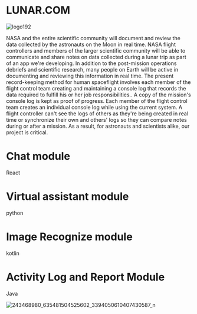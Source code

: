 # LUNAR.COM
![logo192](https://user-images.githubusercontent.com/27472173/135764417-8534a369-7afa-49ab-aa09-bc6906d65e18.png)

<P>NASA and the entire scientific community will document and review the data collected by the astronauts on the Moon in real time. NASA flight controllers and members of the larger scientific community will be able to communicate and share notes on data collected during a lunar trip as part of an app we're developing. In addition to the post-mission operations debriefs and scientific research, many people on Earth will be active in documenting and reviewing this information in real time. The present record-keeping method for human spaceflight involves each member of the flight control team creating and maintaining a console log that records the data required to fulfill his or her job responsibilities.. A copy of the mission's console log is kept as proof of progress. Each member of the flight control team creates an individual console log while using the current system. A flight controller can't see the logs of others as they're being created in real time or synchronize their own and others' logs so they can compare notes during or after a mission. As a result, for astronauts and scientists alike, our project is critical.</P>
<H1> Chat module </H1> 
React
<H1> Virtual assistant module </H1> 
python
<H1> Image Recognize module </H1> 
kotlin
<H1> Activity Log and Report Module </H1> 
Java

![243468980_635481504525602_3394050610407430587_n](https://user-images.githubusercontent.com/27472173/135765499-32021005-63fc-441c-b2fc-375143eaee1f.jpg)
